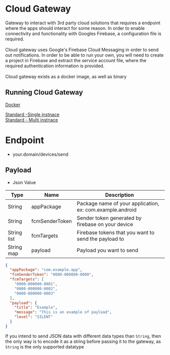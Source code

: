 # Cloud Gateway
Gateway to interact with 3rd party cloud solutions that requires a endpoint where the apps should interact for some reason.
In order to enable connectivity and functionality with Googles Firebase, a configuration file is required.
<br><br>
Cloud gateway uses Google's Firebase Cloud Messaging in order to send out notifications.
In order to be able to run your own, you will need to create a project in Firebase and extract the service account file, where the required authentication information is provided.
<br><br>
Cloud gateway exists as a docker image, as well as binary

## Running Cloud Gateway
[Docker](docs/Docker.md)

[Standard -Single instnace](docs/FCM%20Single%20Instance.md)<br>
[Standard - Multi instnace](docs/FCM%20Multi%20Instance.md)<br>


# Endpoint
- your.domain/devices/send


## Payload
- Json Value

| Type              | Name                  | Description|
|-------------------|---------------------- |------------|
| String            | appPackage            | Package name of your application, ex: com.example.android |
| String            | fcmSenderToken        | Sender token generated by firebase on your device         |
| String list       | fcmTargets            | Firebase tokens that you want to send the payload to      |
| String map        | payload               | Payload you want to send   |

```json
{
  "appPackage": "com.example.app",
  "fcmSenderToken": "0000-000000-0000",
  "fcmTargets": [
    "0000-000000-0001",
    "0000-000000-0002",
    "0000-000000-0003"
  ],
  "payload": {
    "title": "Example",
    "message": "This is an example of payload",
    "level": "SILENT"
  }
}
```

If you intend to send JSON data with different data types than `String`, then the only way is to encode it as a string before passing it to the gateway, as `String` is the only supported datatype
